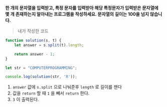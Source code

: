 **한 개의 문자열을 입력받고, 특정 문자를 입력받아 해당 특정문자가 입력받은 문자열에 몇 개 존재하는지 알아내는 프로그램을 작성하세요. 문자열의 길이는 100을 넘지 않습니다.**

> 내가 작성한 코드

```javascript
function solution(s, t) {
    let answer = s.split(t).length;

    return answer - 1;
}

let str = "COMPUTERPROGRAMMING";

console.log(solution(str, 'R'));
```

1. `answer` 값에 `s.split` 으로 나눠준후 `length` 로 길이를 잰다
2. 값을 `return` 할 때 `1` 을 빼서 `return` 한다.
3. `3` 이 출력된다.